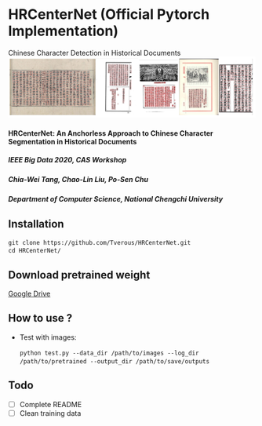 # HRCenterNet (Official Pytorch Implementation)
Chinese Character Detection in Historical Documents
![results](https://github.com/Tverous/HRCenterNet/blob/main/images/results.JPG)

#### HRCenterNet: An Anchorless Approach to Chinese Character Segmentation in Historical Documents
##### IEEE Big Data 2020, CAS Workshop
##### Chia-Wei Tang, Chao-Lin Liu, Po-Sen Chu

##### Department of Computer Science, National Chengchi University

## Installation
```
git clone https://github.com/Tverous/HRCenterNet.git
cd HRCenterNet/
```
## Download pretrained weight

[Google Drive](https://drive.google.com/file/d/1EM00B9mh9jb8byEl0vLFtcfF_FdI65SH/view?usp=sharing)

## How to use ?
- Test with images:

  `python test.py --data_dir /path/to/images --log_dir /path/to/pretrained --output_dir /path/to/save/outputs`

## Todo
- [ ] Complete README
- [ ] Clean training data
